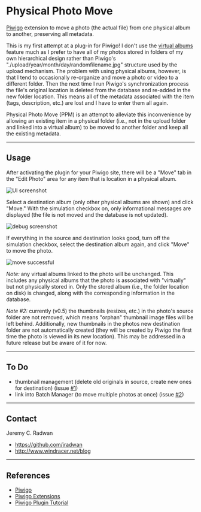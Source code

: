 # Physical Photo Move
[Piwigo](http://piwigo.org/) extension to move a photo (the actual file) from one physical album to another, preserving all metadata.

This is my first attempt at a plug-in for Piwigo! I don't use the [virtual albums](http://piwigo.org/doc/doku.php?id=user_documentation:albums_management) feature much as I prefer to have all of my photos stored in folders of my own hierarchical design rather than Piwigo's "./upload/year/month/day/randomfilename.jpg" structure used by the upload mechanism. The problem with using physical albums, however, is that I tend to occasionally re-organize and move a photo or video to a different folder. Then the next time I run Piwigo's synchronization process the file's original location is deleted from the database and re-added in the new folder location. This means all of the metadata associated with the item (tags, description, etc.) are lost and I have to enter them all again.

Physical Photo Move (PPM) is an attempt to alleviate this inconvenience by allowing an existing item in a physical folder (i.e., not in the upload folder and linked into a virtual album) to be moved to another folder and keep all the existing metadata.

- - -
## Usage

After activating the plugin for your Piwigo site, there will be a "Move" tab in the "Edit Photo" area for any item that is location in a physical album.

![UI screenshot](https://github.com/jradwan/Piwigo-physical_photo_move/raw/master/resources/ppm-main-ui.jpg)
 
Select a destination album (only other physical albums are shown) and click "Move." With the simulation checkbox on, only informational messages are displayed (the file is not moved and the database is not updated). 

![debug screenshot](https://github.com/jradwan/Piwigo-physical_photo_move/raw/master/resources/ppm-debug-info.jpg)

If everything in the source and destination looks good, turn off the simulation checkbox, select the destination album again, and click "Move" to move the photo.

![move successful](https://github.com/jradwan/Piwigo-physical_photo_move/raw/master/resources/ppm-moved.jpg)

_Note:_ any virtual albums linked to the photo will be unchanged. This includes any physical albums that the photo is associated with "virtually" but not physically stored in. Only the stored album (i.e., the folder location on disk) is changed, along with the corresponding information in the database.

_Note #2:_ currently (v0.5) the thumbnails (resizes, etc.) in the photo's source folder are not removed, which means "orphan" thumbnail image files will be left behind. Additionally, new thumbnails in the photos new destination folder are not automatically created (they will be created by Piwigo the first time the photo is viewed in its new location). This may be addressed in a future release but be aware of it for now.

- - -
## To Do

- thumbnail management (delete old originals in source, create new ones for destination) (issue [#1](https://github.com/jradwan/Piwigo-physical_photo_move/issues/1))
- link into Batch Manager (to move multiple photos at once) (issue [#2](https://github.com/jradwan/Piwigo-physical_photo_move/issues/2))

- - -
## Contact

Jeremy C. Radwan

- https://github.com/jradwan
- http://www.windracer.net/blog

- - -
## References

- [Piwigo](http://piwigo.org/)
- [Piwigo Extensions](http://piwigo.org/ext/)
- [Piwigo Plugin Tutorial](http://piwigo.org/doc/doku.php?id=dev:extensions:plugin_tutorial1)
